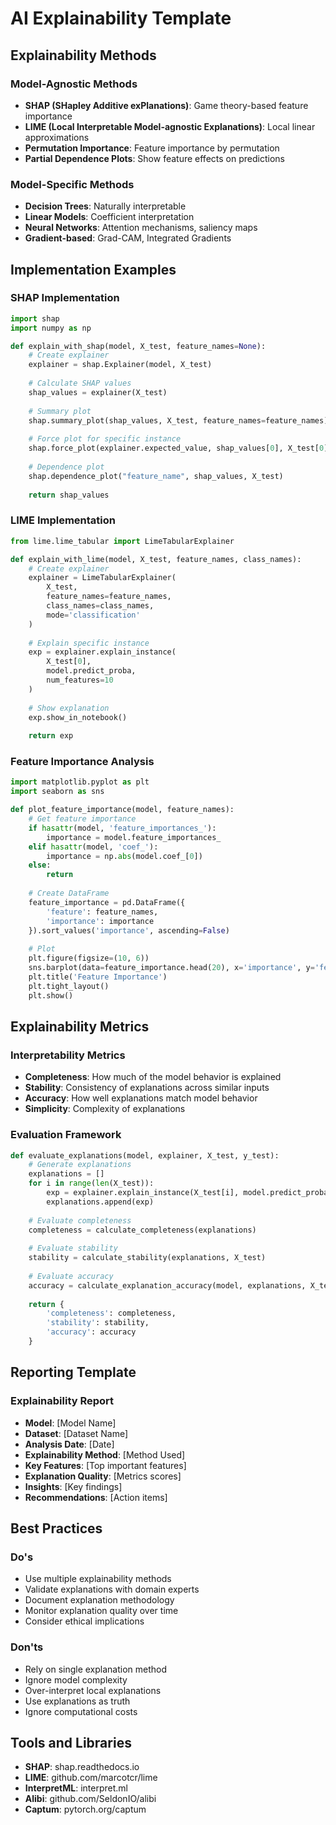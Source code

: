 # AI Explainability Template

## Explainability Methods

### Model-Agnostic Methods
- **SHAP (SHapley Additive exPlanations)**: Game theory-based feature importance
- **LIME (Local Interpretable Model-agnostic Explanations)**: Local linear approximations
- **Permutation Importance**: Feature importance by permutation
- **Partial Dependence Plots**: Show feature effects on predictions

### Model-Specific Methods
- **Decision Trees**: Naturally interpretable
- **Linear Models**: Coefficient interpretation
- **Neural Networks**: Attention mechanisms, saliency maps
- **Gradient-based**: Grad-CAM, Integrated Gradients

## Implementation Examples

### SHAP Implementation
```python
import shap
import numpy as np

def explain_with_shap(model, X_test, feature_names=None):
    # Create explainer
    explainer = shap.Explainer(model, X_test)
    
    # Calculate SHAP values
    shap_values = explainer(X_test)
    
    # Summary plot
    shap.summary_plot(shap_values, X_test, feature_names=feature_names)
    
    # Force plot for specific instance
    shap.force_plot(explainer.expected_value, shap_values[0], X_test[0])
    
    # Dependence plot
    shap.dependence_plot("feature_name", shap_values, X_test)
    
    return shap_values
```

### LIME Implementation
```python
from lime.lime_tabular import LimeTabularExplainer

def explain_with_lime(model, X_test, feature_names, class_names):
    # Create explainer
    explainer = LimeTabularExplainer(
        X_test,
        feature_names=feature_names,
        class_names=class_names,
        mode='classification'
    )
    
    # Explain specific instance
    exp = explainer.explain_instance(
        X_test[0], 
        model.predict_proba,
        num_features=10
    )
    
    # Show explanation
    exp.show_in_notebook()
    
    return exp
```

### Feature Importance Analysis
```python
import matplotlib.pyplot as plt
import seaborn as sns

def plot_feature_importance(model, feature_names):
    # Get feature importance
    if hasattr(model, 'feature_importances_'):
        importance = model.feature_importances_
    elif hasattr(model, 'coef_'):
        importance = np.abs(model.coef_[0])
    else:
        return
    
    # Create DataFrame
    feature_importance = pd.DataFrame({
        'feature': feature_names,
        'importance': importance
    }).sort_values('importance', ascending=False)
    
    # Plot
    plt.figure(figsize=(10, 6))
    sns.barplot(data=feature_importance.head(20), x='importance', y='feature')
    plt.title('Feature Importance')
    plt.tight_layout()
    plt.show()
```

## Explainability Metrics

### Interpretability Metrics
- **Completeness**: How much of the model behavior is explained
- **Stability**: Consistency of explanations across similar inputs
- **Accuracy**: How well explanations match model behavior
- **Simplicity**: Complexity of explanations

### Evaluation Framework
```python
def evaluate_explanations(model, explainer, X_test, y_test):
    # Generate explanations
    explanations = []
    for i in range(len(X_test)):
        exp = explainer.explain_instance(X_test[i], model.predict_proba)
        explanations.append(exp)
    
    # Evaluate completeness
    completeness = calculate_completeness(explanations)
    
    # Evaluate stability
    stability = calculate_stability(explanations, X_test)
    
    # Evaluate accuracy
    accuracy = calculate_explanation_accuracy(model, explanations, X_test)
    
    return {
        'completeness': completeness,
        'stability': stability,
        'accuracy': accuracy
    }
```

## Reporting Template

### Explainability Report
- **Model**: [Model Name]
- **Dataset**: [Dataset Name]
- **Analysis Date**: [Date]
- **Explainability Method**: [Method Used]
- **Key Features**: [Top important features]
- **Explanation Quality**: [Metrics scores]
- **Insights**: [Key findings]
- **Recommendations**: [Action items]

## Best Practices

### Do's
- Use multiple explainability methods
- Validate explanations with domain experts
- Document explanation methodology
- Monitor explanation quality over time
- Consider ethical implications

### Don'ts
- Rely on single explanation method
- Ignore model complexity
- Over-interpret local explanations
- Use explanations as truth
- Ignore computational costs

## Tools and Libraries
- **SHAP**: shap.readthedocs.io
- **LIME**: github.com/marcotcr/lime
- **InterpretML**: interpret.ml
- **Alibi**: github.com/SeldonIO/alibi
- **Captum**: pytorch.org/captum 